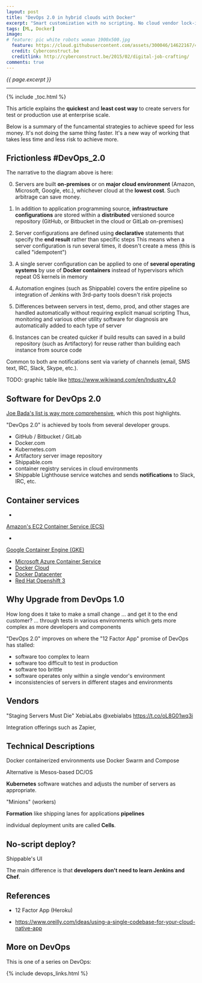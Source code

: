 ```yaml
---
layout: post
title: "DevOps 2.0 in hybrid clouds with Docker"
excerpt: "Smart customization with no scripting. No cloud vendor lock-in. Full traceability"
tags: [ML, Docker]
image:
# feature: pic white robots woman 1900x500.jpg
  feature: https://cloud.githubusercontent.com/assets/300046/14622167/45abd918-0585-11e6-8537-a58e0b55e3ec.jpg
  credit: Cyberconstruct.be
  creditlink: http://cyberconstruct.be/2015/02/digital-job-crafting/
comments: true
---
```

<i>{{ page.excerpt }}</i>
<hr />

{% include _toc.html %}

This article explains the <strong>quickest</strong> and <strong>least cost way</strong> 
to create servers for test or production use at enterprise scale.

Below is a summary of the funcamental strategies to achieve speed for less money.
It's not doing the same thing faster.
It's a new way of working
that takes less time and less risk to achieve more.


## Frictionless \#DevOps_2.0 #

<amp-img width="650" height="421" alt="devops_2 0-v01-650x421-c70.jpg" 
src="https://cloud.githubusercontent.com/assets/300046/16889358/0e73ad1e-4aa3-11e6-9d89-47c376ed469b.jpg">
</amp-img>

The narrative to the diagram above is here:

   0. Servers are built <strong>on-premises</strong> or on 
   <strong>major cloud environment</strong> (Amazon, Microsoft, Google, etc.),
   whichever cloud at the <strong>lowest cost</strong>.
   Such arbitrage can save money.

   0. In addition to application programming source, 
   <strong>infrastructure configurations</strong>
   are stored 
   within a <strong>distributed</strong> versioned source repository
   (GitHub, or Bitbucket in the cloud or GitLab on-premises)

   0. Server configurations are defined using <strong>declarative</strong> 
   statements that specify the <strong>end result</strong>
   rather than specific steps
   This means when a server configuration is run several times, it doesn't create a mess
   (this is called "idempotent")

   0. A single server configuration can be applied to one of
   <strong>several operating systems</strong> by use of 
   <strong>Docker containers</strong>
   instead of hypervisors which repeat OS kernels in memory

   0. Automation engines (such as Shippable) covers the entire pipeline
   so integration of Jenkins with 3rd-party tools doesn't risk projects

   0. Differences between servers in test, demo, prod, and other stages
   are handled automatically without requiring explicit manual scripting
   Thus, monitoring and various other utility software for diagnosis
   are automatically added to each type of server

   0. Instances can be created quicker if build results can 
   saved in a build repository (such as Artifactory) for reuse
   rather than building each instance from source code

Common to both are notifications 
sent via variety of channels (email, SMS text, IRC, Slack, Skype, etc.).

TODO: graphic table like https://www.wikiwand.com/en/Industry_4.0


## Software for DevOps 2.0 #

<a target="_blank" href="https://www.eightypercent.net/post/layers-in-the-stack.html">
Joe Bada's list is way more comprehensive</a>,
which this post highlights.


"DevOps 2.0" is achieved by tools from several developer groups.

   * GitHub / Bitbucket / GitLab
   * Docker.com
   * Kubernetes.com
   * Artifactory server image repository
   * Shippable.com 
   * container registry services in cloud environments
   * Shippable Lighthouse service watches and sends <strong>notifications</strong> to Slack, IRC, etc.

## Container services # 

   * <a target="_blank" href="https://aws.amazon.com/ecs/">
   Amazon's EC2 Container Service (ECS)</a>
   * <a target="_blank" href="https://cloud.google.com/container-engine/">
   Google Container Engine (GKE)</a>
   * <a target="_blank" href="https://azure.microsoft.com/en-us/services/container-service/">Microsoft Azure Container Service</a>
   * <a target="_blank" href="https://cloud.docker.com/">Docker Cloud</a>
   * <a target="_blank" href="https://www.docker.com/products/docker-datacenter">Docker Datacenter</a>
   * <a target="_blank" href="https://www.openshift.com/container-platform/">Red Hat Openshift 3</a>


## Why Upgrade from DevOps 1.0 #

How long does it take to make a small change ... and get it to the end customer? ...
   through tests in various environments 
   which gets more complex as more developers and components

"DevOps 2.0" improves on where the "12 Factor App" promise of DevOps has stalled:

   * software too complex to learn
   * software too difficult to test in production
   * software too brittle
   * software operates only within a single vendor's environment
   * inconsistencies of servers in different stages and environments


## Vendors #

   "Staging Servers Must Die"
   XebiaLabs ‏@xebialabs https://t.co/oL8G01wq3i

Integration offerings such as Zapier,



## Technical Descriptions #

Docker containerized environments
use Docker Swarm and Compose

Alternative is Mesos-based DC/OS 

<strong>Kubernetes</strong> software watches and adjusts the number of servers as appropriate.

"Minions" (workers)

<strong>Formation</strong>
like shipping lanes for applications
 <strong>pipelines</strong> 


individual deployment units are called <strong>Cells</strong>.


## No-script deploy? #

Shippable's UI

The main difference is that 
<strong>developers don't need to learn Jenkins and Chef</strong>.




## References #

* 12 Factor App (Heroku)

* https://www.oreilly.com/ideas/using-a-single-codebase-for-your-cloud-native-app



## More on DevOps #

This is one of a series on DevOps:

{% include devops_links.html %}
